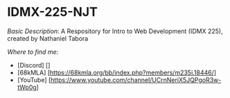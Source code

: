 # IDMX-225-NJT
*Basic Description*: 
A Respository for Intro to Web Development (IDMX 225), created by Nathaniel Tabora

*Where to find me*:
* [Discord] []
* [68kMLA] [https://68kmla.org/bb/index.php?members/m235i.18446/]
* [YouTube] [https://www.youtube.com/channel/UCrnNeriX5JQPgoR3w-tWp0g]